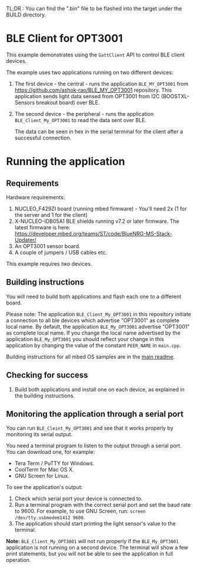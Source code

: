 TL;DR : You can find the ".bin" file to be flashed into the target under the BUILD directory.

# BLE Client for OPT3001

This example demonstrates using the ``GattClient`` API to control BLE client devices.

The example uses two applications running on two different devices:

1. The first device - the central - runs the application ``BLE_MY_OPT3001`` from https://github.com/ashok-rao/BLE_MY_OPT3001 repository. This application sends light data sensed from OPT3001 from I2C (BOOSTXL-Sensors breakout board) over BLE.

1. The second device - the peripheral - runs the application ``BLE_Client_My_OPT3001`` to read the data sent over BLE.

	The data can be seen in hex in the serial terminal for the client after a successful connection.

# Running the application

## Requirements

Hardware requirements:
1. NUCLEO_F429ZI board (running mbed firmware) - You'll need 2x (1 for the server and 1 for the client)
2. X-NUCLEO-IDB05A1 BLE shields running v7.2 or later firmware. The latest firmware is here: https://developer.mbed.org/teams/ST/code/BlueNRG-MS-Stack-Updater/
3. An OPT3001 sensor board.
4. A couple of jumpers / USB cables etc.

This example requires *two* devices.

## Building instructions

You will need to build both applications and flash each one to a different board.

Please note: The application ``BLE_Client_My_OPT3001`` in this repository initiate a connection to all ble devices which advertise "OPT3001" as complete local name. By default, the application `BLE_My_OPT3001` advertise "OPT3001" as complete local name. If you change the local name advertised by the application `BLE_My_OPT3001` you should reflect your change in this application by changing the value of the constant `PEER_NAME` in `main.cpp`.

Building instructions for all mbed OS samples are in the [main readme](https://github.com/ARMmbed/mbed-os-example-ble/blob/master/README.md).

## Checking for success

1. Build both applications and install one on each device, as explained in the building instructions.

## Monitoring the application through a serial port

You can run ``BLE_Cleint_My_OPT3001`` and see that it works properly by monitoring its serial output.

You need a terminal program to listen to the output through a serial port. You can download one, for example:

* Tera Term / PuTTY for Windows.
* CoolTerm for Mac OS X.
* GNU Screen for Linux.

To see the application's output:

1. Check which serial port your device is connected to.
1. Run a terminal program with the correct serial port and set the baud rate to 9600. For example, to use GNU Screen, run: ``screen /dev/tty.usbmodem1412 9600``.
1. The application should start printing the light sensor's value to the terminal.

**Note:** ``BLE_Client_My_OPT3001`` will not run properly if the ``BLE_My_OPT3001`` application is not running on a second device. The terminal will show a few print statements, but you will not be able to see the application in full operation.
